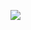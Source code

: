 ![](https://camo.githubusercontent.com/090c7f297ed08b51ce5607531b00e9d16090548f/68747470733a2f2f6c68332e676f6f676c6575736572636f6e74656e742e636f6d2f57325a4a355062466b4d47393970463862614b376f6c5f505363646f37735f504934784e436e506a36413d773638312d683334352d6e6f)
